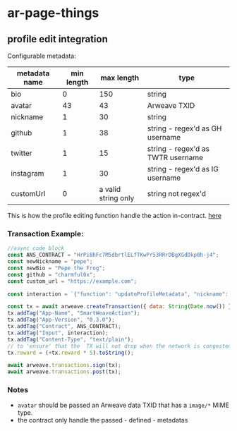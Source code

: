 # ar-page-things

## profile edit integration

Configurable metadata:

| metadata name  | min length | max length | type |
| ------------- |-------------| ------------- | ------------- |
| bio     | 0     | 150 | string |
| avatar      | 43     | 43 | Arweave TXID |
| nickname      | 1     | 30 | string |
| github | 1 | 38 | string - regex'd as GH username |
| twitter | 1 | 15 | string - regex'd as TWTR username |
| instagram | 1 | 30 | string - regex'd as IG username |
| customUrl | 0 | a valid string only | string not regex'd |

This is how the profile editing function handle the action in-contract. [here](https://github.com/decentldotland/ANS/blob/570065bfcc587d419d7793a6f6e8d10fcacc7f8b/contracts/ans.js#L236)

### Transaction Example:

```js
//async code block
const ANS_CONTRACT = "HrPi8hFc7M5dbrtlELfTKwPr53RRrDBgXGdDkp0h-j4";
const newNickname = "pepe";
const newBio = "Pepe the Frog";
const github = "charmful0x";
const custom_url = "https://example.com";

const interaction = `{"function": "updateProfileMetadata", "nickname": "${newNickname}", "bio": "${newBio}", "github": "${github}", "customUrl": "${custom_url}"}`;

const tx = await arweave.createTransaction({ data: String(Date.now()) });
tx.addTag("App-Name", "SmartWeaveAction");
tx.addTag("App-Version", "0.3.0");
tx.addTag("Contract", ANS_CONTRACT);
tx.addTag("Input", interaction);
tx.addTag("Content-Type", "text/plain");
// to 'ensure' that the  TX will not drop when the network is congested
tx.reward = (+tx.reward * 5).toString();

await arweave.transactions.sign(tx);
await arweave.transactions.post(tx);

```

### Notes
- `avatar` should be passed an Arweave data TXID that has a `image/*` MIME type.
- the contract only handle the passed - defined - metadatas
